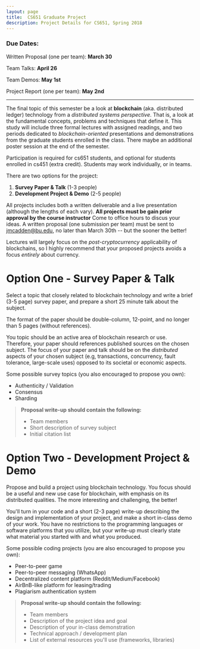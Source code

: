 ```yaml
---
layout: page
title:  CS651 Graduate Project 
description: Project Details for CS651, Spring 2018 
---
```


### Due Dates:

Written Proposal (one per team): **March 30**

Team Talks: **April 26**

Team Demos: **May 1st**

Project Report (one per team): **May 2nd**

---

The final topic of this semester be a look at **blockchain** (aka.
distributed ledger) technology from a _distributed systems perspective_.  That
is, a look at the fundamental concepts, problems and techniques
that define it.  This study will include three formal lectures with assigned
readings, and two periods dedicated to _blockchain-oriented_ presentations and
demonstrations from the graduate students enrolled in the class. There maybe
an additional poster session at the end of the semester. 

Participation is required for cs651 students, and optional for students enrolled in
cs451 (extra credit).  Students may work individually, or in teams. 

There are two options for the project: 

1. **Survey Paper & Talk** (1-3 people)
1. **Development Project & Demo** (2-5 people)

All projects includes both a written deliverable and a live presentation
(although the lengths of each vary).  **All projects must be gain prior approval by the course
instructor** Come to office hours to discus your ideas. A written proposal (one submission per team) must be sent to <jmcadden@bu.edu>, no later than March 30th -- but the sooner the better!

<p class="bold centered highlighter">
Lectures will largely focus on the <i>post-cryptocurrency</i> applicability of blockchains, so I highly recommend that your proposed projects avoids a focus <i>entirely</i> about currency. 
</p>

# Option One -  Survey Paper & Talk

Select a topic that closely related to blockchain technology and write a brief
(3-5 page) survey paper, and prepare a short 25 minute talk about the subject.

The format of the paper should be double-column, 12-point, and no longer than
5 pages (without references).

You topic should be an active area of blockchain research or use. Therefore,
your paper should references published sources on the chosen subject. The
focus of your paper and talk should be on the _distributed_ aspects of your
chosen subject (e.g, transactions, concurrency, fault tolerance, large-scale
uses) opposed to its societal or economic aspects.

Some possible survey topics (you also encouraged to propose you own):
 + Authenticity / Validation
 + Consensus  
 + Sharding 

> **Proposal write-up should contain the following:**
> + Team members
> + Short description of survey subject
> + Initial citation list

# Option Two - Development Project & Demo

Propose and build a project using blockchain technology. You focus should be a
useful and new use case for blockchain, with emphasis on its distributed
qualities. The more interesting and challenging, the better! 

You'll turn in your code and a short (2-3 page) write-up describing the design
and implementation of your project, and make a short in-class 
demo of your work. You have no restrictions to the programming languages or software
platforms that you utilize, but your write-up must clearly state what
material you started with and what you produced.  

Some possible coding projects (you are also encouraged to propose you own):
 + Peer-to-peer game
 + Peer-to-peer messaging (WhatsApp)
 + Decentralized content platform (Reddit/Medium/Facebook)
 + AirBnB-like platform for leasing/trading 
 + Plagiarism authentication system

> **Proposal write-up should contain the following:**
> + Team members
> + Description of the project idea and goal
> + Description of your in-class demonstration 
> + Technical approach / development plan 
> + List of external resources you'll use (frameworks, libraries) 
